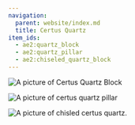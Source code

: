 ```yaml
---
navigation:
  parent: website/index.md
  title: Certus Quartz
item_ids:
  - ae2:quartz_block
  - ae2:quartz_pillar
  - ae2:chiseled_quartz_block
---
```


![A picture of Certus Quartz Block](../../assets/large/certus_quartz_block.png)

<RecipeFor id="quartz_block" />

![A picture of certus quartz pillar](../../assets/large/certus_quartz_pillar.png)

<RecipeFor id="quartz_pillar" />

![A picture of chisled certus quartz.](../../assets/large/chisled_certus_quartz.png)

<RecipeFor id="chiseled_quartz_block" />
